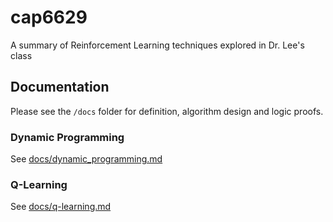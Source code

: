 # cap6629
A summary of Reinforcement Learning techniques explored in Dr. Lee's class

## Documentation

Please see the `/docs` folder for definition, algorithm design and logic proofs.

### Dynamic Programming

See [docs/dynamic_programming.md](https://github.com/nickumia/cap6629/tree/main/docs/dynamic_programming.md)

### Q-Learning

See [docs/q-learning.md](https://github.com/nickumia/cap6629/tree/main/docs/q-learning.md)
